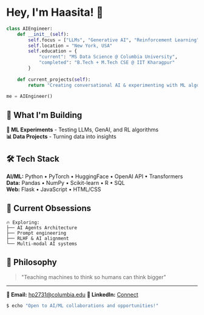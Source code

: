 # Hey, I'm Haasita! 👋

```python
class AIEngineer:
    def __init__(self):
        self.focus = ["LLMs", "Generative AI", "Reinforcement Learning", "Data Science"]
        self.location = "New York, USA"
        self.education = {
            "current": "MS Data Science @ Columbia University",
            "completed": "B.Tech + M.Tech CSE @ IIT Kharagpur"
        }
    
    def current_projects(self):
        return "Creating conversational AI & experimenting with ML algorithms"

me = AIEngineer()
```

## 🚀 What I'm Building

**🧠 ML Experiments** - Testing LLMs, GenAI, and RL algorithms  
**📊 Data Projects** - Turning data into insights  

## 🛠️ Tech Stack
**AI/ML:** Python • PyTorch • HuggingFace • OpenAI API • Transformers  
**Data:** Pandas • NumPy • Scikit-learn • R • SQL  
**Web:** Flask • JavaScript • HTML/CSS  

## 🎯 Current Obsessions
```
🔥 Exploring:
├── AI Agents Architecture
├── Prompt engineering 
├── RLHF & AI alignment
└── Multi-modal AI systems
```

## 💭 Philosophy
> "Teaching machines to think so humans can think bigger"

---

**📧 Email:** hp2731@columbia.edu
**💼 LinkedIn:** [Connect](https://www.linkedin.com/in/haasita-pinnepu-274049203/)

```bash
$ echo "Open to AI/ML collaborations and opportunities!"
```

